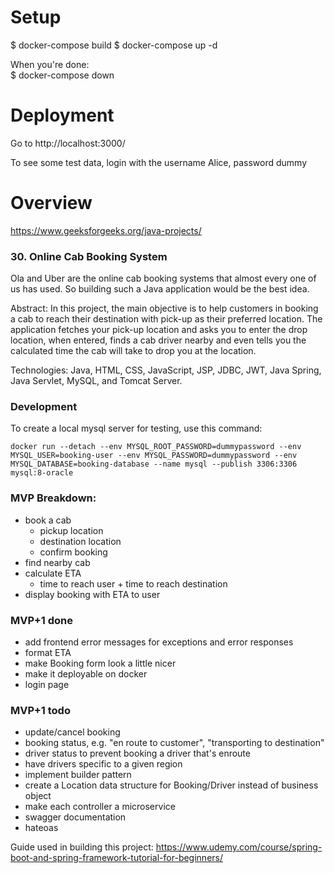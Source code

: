 # Setup

$ docker-compose build
$ docker-compose up -d

When you're done:  
$ docker-compose down

# Deployment

Go to http://localhost:3000/

To see some test data, login with the username Alice, password dummy

# Overview

https://www.geeksforgeeks.org/java-projects/

### 30. Online Cab Booking System 
Ola and Uber are the online cab booking systems that almost every one of us has used. 
So building such a Java application would be the best idea. 

Abstract:
In this project, the main objective is to help customers in booking a cab to reach their destination 
with pick-up as their preferred location. The application fetches your pick-up location and asks you 
to enter the drop location, when entered, finds a cab driver nearby and even tells you the calculated 
time the cab will take to drop you at the location. 

Technologies: Java, HTML, CSS, JavaScript, JSP, JDBC, JWT, Java Spring, Java Servlet, MySQL, and 
Tomcat Server.

### Development
To create a local mysql server for testing, use this command: 

```
docker run --detach --env MYSQL_ROOT_PASSWORD=dummypassword --env MYSQL_USER=booking-user --env MYSQL_PASSWORD=dummypassword --env MYSQL_DATABASE=booking-database --name mysql --publish 3306:3306 mysql:8-oracle
```

### MVP Breakdown:
- book a cab
	- pickup location
	- destination location
	- confirm booking
- find nearby cab
- calculate ETA
	- time to reach user + time to reach destination
- display booking with ETA to user

### MVP+1 done
- add frontend error messages for exceptions and error responses
- format ETA 
- make Booking form look a little nicer
- make it deployable on docker
- login page
	
### MVP+1 todo
- update/cancel booking
- booking status, e.g. "en route to customer", "transporting to destination"
- driver status to prevent booking a driver that's enroute
- have drivers specific to a given region
- implement builder pattern
- create a Location data structure for Booking/Driver instead of business object
- make each controller a microservice
- swagger documentation
- hateoas

Guide used in building this project: https://www.udemy.com/course/spring-boot-and-spring-framework-tutorial-for-beginners/